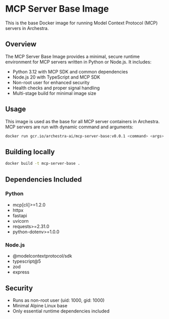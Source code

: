 # MCP Server Base Image

This is the base Docker image for running Model Context Protocol (MCP) servers in Archestra.

## Overview

The MCP Server Base Image provides a minimal, secure runtime environment for MCP servers written in Python or Node.js. It includes:

- Python 3.12 with MCP SDK and common dependencies
- Node.js 20 with TypeScript and MCP SDK
- Non-root user for enhanced security
- Health checks and proper signal handling
- Multi-stage build for minimal image size

## Usage

This image is used as the base for all MCP server containers in Archestra. MCP servers are run with dynamic command and arguments:

```bash
docker run gcr.io/archestra-ai/mcp-server-base:v0.0.1 <command> <args>
```

## Building locally

```bash
docker build -t mcp-server-base .
```

## Dependencies Included

### Python

- mcp[cli]>=1.2.0
- httpx
- fastapi
- uvicorn
- requests>=2.31.0
- python-dotenv>=1.0.0

### Node.js

- @modelcontextprotocol/sdk
- typescript@5
- zod
- express

## Security

- Runs as non-root user (uid: 1000, gid: 1000)
- Minimal Alpine Linux base
- Only essential runtime dependencies included
